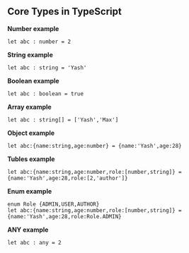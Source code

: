 ## Core Types in TypeScript

**Number example** 
```
let abc : number = 2
```

**String example** 
```
let abc : string = 'Yash'
```

**Boolean example** 
```
let abc : boolean = true
```

**Array example** 
```
let abc : string[] = ['Yash','Max']
```

**Object example** 
```
let abc:{name:string,age:number} = {name:'Yash',age:28}
```

**Tubles example** 
```
let abc:{name:string,age:number,role:[number,string]} = 
{name:'Yash',age:28,role:[2,'author']}
```

**Enum example** 
>
```
enum Role {ADMIN,USER,AUTHOR}
let abc:{name:string,age:number,role:[number,string]} = 
{name:'Yash',age:28,role:Role.ADMIN}
```


**ANY example** 
```
let abc : any = 2
```
